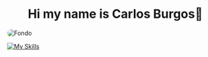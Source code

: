 <div align="center"><h1>Hi my name is Carlos Burgos👋</h1></div>
<img src="https://github.com/user-attachments/assets/47e082af-6034-455d-9f03-46737fbebd89" alt="Fondo" style="border-radius: 567px;"/>

[![My Skills](https://skillicons.dev/icons?i=azure,react,flutter,python,java,javascript,arduino,cs,css,sass,dart,discord,django,git,gmail,html,linkedin,matlab,mysql,nodejs,php,postgres,postman,powershell,unity,visualstudio,vscode,windows,linux&perline=20)](https://skillicons.dev)



